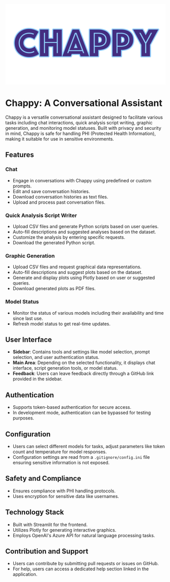 ![Chappy Logo](chappyL.png)
# Chappy: A Conversational Assistant

Chappy is a versatile conversational assistant designed to facilitate various tasks including chat interactions, quick analysis script writing, graphic generation, and monitoring model statuses. Built with privacy and security in mind, Chappy is safe for handling PHI (Protected Health Information), making it suitable for use in sensitive environments.

## Features

### Chat
- Engage in conversations with Chappy using predefined or custom prompts.
- Edit and save conversation histories.
- Download conversation histories as text files.
- Upload and process past conversation files.

### Quick Analysis Script Writer
- Upload CSV files and generate Python scripts based on user queries.
- Auto-fill descriptions and suggested analyses based on the dataset.
- Customize the analysis by entering specific requests.
- Download the generated Python script.

### Graphic Generation
- Upload CSV files and request graphical data representations.
- Auto-fill descriptions and suggest plots based on the dataset.
- Generate and display plots using Plotly based on user or suggested queries.
- Download generated plots as PDF files.

### Model Status
- Monitor the status of various models including their availability and time since last use.
- Refresh model status to get real-time updates.

## User Interface
- **Sidebar**: Contains tools and settings like model selection, prompt selection, and user authentication status.
- **Main Area**: Depending on the selected functionality, it displays chat interface, script generation tools, or model status.
- **Feedback**: Users can leave feedback directly through a GitHub link provided in the sidebar.

## Authentication
- Supports token-based authentication for secure access.
- In development mode, authentication can be bypassed for testing purposes.

## Configuration
- Users can select different models for tasks, adjust parameters like token count and temperature for model responses.
- Configuration settings are read from a `.gitignore/config.ini` file ensuring sensitive information is not exposed.

## Safety and Compliance
- Ensures compliance with PHI handling protocols.
- Uses encryption for sensitive data like usernames.

## Technology Stack
- Built with Streamlit for the frontend.
- Utilizes Plotly for generating interactive graphics.
- Employs OpenAI's Azure API for natural language processing tasks.


## Contribution and Support
- Users can contribute by submitting pull requests or issues on GitHub.
- For help, users can access a dedicated help section linked in the application.
